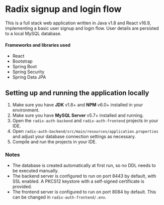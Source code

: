 # Radix signup and login flow

This is a full stack web application written in Java v1.8 and React v16.9, implementing a basic user signup and login flow. 
User details are persisted to a local MySQL database.


#### Frameworks and libraries used

- React
- Bootstrap
- Spring Boot
- Spring Security
- Spring Data JPA


## Setting up and running the application locally

1. Make sure you have **JDK** v1.8+  and **NPM** v6.0+ installed in your environment.
2. Make sure you have **MySQL Server** v5.7+ installed and running.
3. Open the `radix-auth-backend` and `radix-auth-frontend` projects in your IDE.
4. Open `radix-auth-backend/src/main/resources/application.properties` and adjust your database connection settings as necessary.
5. Compile and run the projects in your IDE.


### Notes

* The database is created automatically at first run, so no DDL needs to be executed manually.
* The backend server is configured to run on port 8443 by default, with SSL enabled. A PKCS12 keystore with a self-signed certificate is provided.
* The frontend server is configured to run on port 8084 by default. This can be changed in `radix-auth-frontend/.env`.

